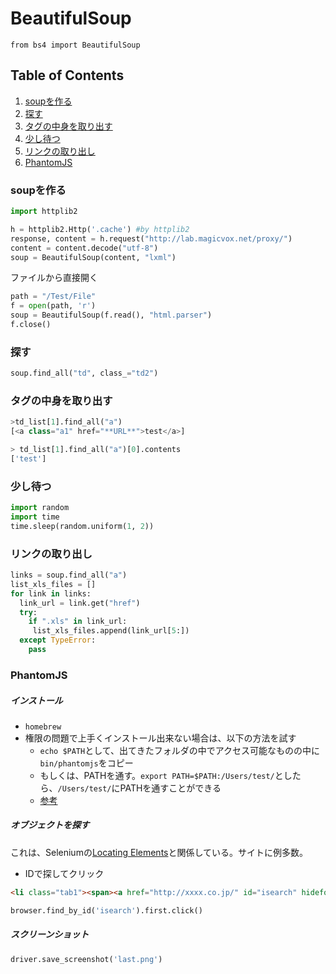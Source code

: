 # BeautifulSoup
`from bs4 import BeautifulSoup`

## Table of Contents
1. [soupを作る](#soupを作る)
2. [探す](#探す)
3. [タグの中身を取り出す](#タグの中身を取り出す)
4. [少し待つ](#少し待つ)
5. [リンクの取り出し](#リンクの取り出し)
6. [PhantomJS](#phantomjs)


### soupを作る
```python
import httplib2

h = httplib2.Http('.cache') #by httplib2
response, content = h.request("http://lab.magicvox.net/proxy/")
content = content.decode("utf-8")
soup = BeautifulSoup(content, "lxml")
```
ファイルから直接開く
```python
path = "/Test/File"
f = open(path, 'r')
soup = BeautifulSoup(f.read(), "html.parser")
f.close()
```

### 探す
```python
soup.find_all("td", class_="td2")
```

### タグの中身を取り出す
```python
>td_list[1].find_all("a")
[<a class="a1" href="**URL**">test</a>]

> td_list[1].find_all("a")[0].contents
['test']
```

### 少し待つ
```python
import random
import time
time.sleep(random.uniform(1, 2))
```

### リンクの取り出し
```python
links = soup.find_all("a")
list_xls_files = []
for link in links:
  link_url = link.get("href")
  try:
    if ".xls" in link_url:
     list_xls_files.append(link_url[5:])
  except TypeError:
    pass
```

### PhantomJS
##### インストール
* `homebrew`
* 権限の問題で上手くインストール出来ない場合は、以下の方法を試す
  * `echo $PATH`として、出てきたフォルダの中でアクセス可能なものの中に`bin/phantomjs`をコピー
  * もしくは、PATHを通す。`export PATH=$PATH:/Users/test/`としたら、`/Users/test/`にPATHを通すことができる
  * [参考](http://qiita.com/nbkn/items/01a11392921119fa0153)

##### オブジェクトを探す
これは、Seleniumの[Locating Elements](http://selenium-python.readthedocs.io/locating-elements.html)と関係している。サイトに例多数。
* IDで探してクリック
```html
<li class="tab1"><span><a href="http://xxxx.co.jp/" id="isearch" hidefocus="true">画像</a></span></li>
```
```python
browser.find_by_id('isearch').first.click()
```

##### スクリーンショット
```python
driver.save_screenshot('last.png')
```
